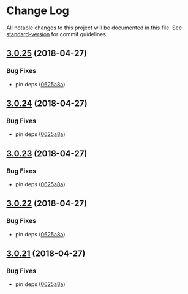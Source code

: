 # Change Log

All notable changes to this project will be documented in this file. See [standard-version](https://github.com/conventional-changelog/standard-version) for commit guidelines.

<a name="3.0.25"></a>
## [3.0.25](https://github.com/canjs/can-stache/compare/v3.0.20...v3.0.25) (2018-04-27)


### Bug Fixes

* pin deps ([0625a8a](https://github.com/canjs/can-stache/commit/0625a8a))



<a name="3.0.24"></a>
## [3.0.24](https://github.com/canjs/can-stache/compare/v3.0.20...v3.0.24) (2018-04-27)


### Bug Fixes

* pin deps ([0625a8a](https://github.com/canjs/can-stache/commit/0625a8a))



<a name="3.0.23"></a>
## [3.0.23](https://github.com/canjs/can-stache/compare/v3.0.20...v3.0.23) (2018-04-27)


### Bug Fixes

* pin deps ([0625a8a](https://github.com/canjs/can-stache/commit/0625a8a))



<a name="3.0.22"></a>
## [3.0.22](https://github.com/canjs/can-stache/compare/v3.0.20...v3.0.22) (2018-04-27)


### Bug Fixes

* pin deps ([0625a8a](https://github.com/canjs/can-stache/commit/0625a8a))



<a name="3.0.21"></a>
## [3.0.21](https://github.com/canjs/can-stache/compare/v3.0.20...v3.0.21) (2018-04-27)


### Bug Fixes

* pin deps ([0625a8a](https://github.com/canjs/can-stache/commit/0625a8a))
